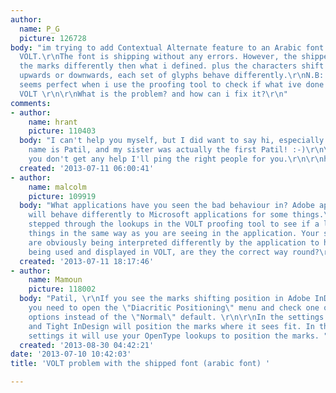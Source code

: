 ```yaml
---
author:
  name: P_G
  picture: 126728
body: "im trying to add Contextual Alternate feature to an Arabic font on Microsoft
  VOLT.\r\nThe font is shipping without any errors. However, the shipped font applies
  the marks differently then what i defined. plus the characters shift position either
  upwards or downwards, each set of glyphs behave differently.\r\nN.B: everything
  seems perfect when i use the proofing tool to check if what ive done is right on
  VOLT \r\n\r\nWhat is the problem? and how can i fix it?\r\n"
comments:
- author:
    name: hrant
    picture: 110403
  body: "I can't help you myself, but I did want to say hi, especially since your
    name is Patil, and my sister was actually the first Patil! :-)\r\n\r\nAnyway if
    you don't get any help I'll ping the right people for you.\r\n\r\nhhp\r\n"
  created: '2013-07-11 06:00:41'
- author:
    name: malcolm
    picture: 109919
  body: "What applications have you seen the bad behaviour in? Adobe applications
    will behave differently to Microsoft applications for some things.\r\nHave you
    stepped through the lookups in the VOLT proofing tool to see if a lookup is shifting
    things in the same way as you are seeing in the application. Your shift values
    are obviously being interpreted differently by the application to how they are
    being used and displayed in VOLT, are they the correct way round?\r\n"
  created: '2013-07-11 18:17:46'
- author:
    name: Mamoun
    picture: 118002
  body: "Patil, \r\nIf you see the marks shifting position in Adobe InDesign then
    you need to open the \"Diacritic Positioning\" menu and check one of the \"OpenType\"
    options instead of the \"Normal\" default. \r\n\r\nIn the settings of Loose, Normal,
    and Tight InDesign will position the marks where it sees fit. In the two OpenType
    settings it will use your OpenType lookups to position the marks. "
  created: '2013-08-30 04:42:21'
date: '2013-07-10 10:42:03'
title: 'VOLT problem with the shipped font (arabic font) '

---
```

